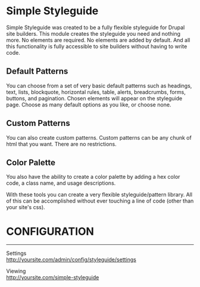 # Simple Styleguide #

Simple Styleguide was created to be a fully flexible styleguide for Drupal site
builders. This module creates the styleguide you need and nothing more. No
elements are required. No elements are added by default. And all this
functionality is fully accessible to site builders without having to write
code.

## Default Patterns ##

You can choose from a set of very basic default patterns such as headings, text,
lists, blockquote, horizontal rules, table, alerts, breadcrumbs, forms, buttons,
and pagination. Chosen elements will appear on the styleguide page. Choose as
many default options as you like, or choose none.

## Custom Patterns ##
You can also create custom patterns. Custom patterns can be any chunk of html
that you want. There are no restrictions.

## Color Palette ##
You also have the ability to create a color palette by adding a hex color code,
a class name, and usage descriptions.

With these tools you can create a very flexible styleguide/pattern library. All
of this can be accomplished without ever touching a line of code (other than
your site's css).

# CONFIGURATION #
-------------
Settings  
http://yoursite.com/admin/config/styleguide/settings

Viewing  
http://yoursite.com/simple-styleguide

